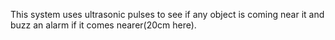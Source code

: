 This system uses ultrasonic pulses to see if any object is coming near it and buzz an alarm if it comes nearer(20cm here).
